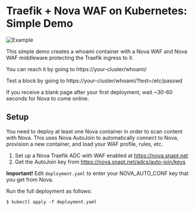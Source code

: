 # Traefik + Nova WAF on Kubernetes: Simple Demo

![Example](https://github.com/snapt/traefik-nova-plugin/blob/main/k8s/simple-demo/example-router.png?raw=true)

This simple demo creates a whoami container with a Nova WAF and Nova WAF middleware protecting the 
Traefik ingress to it. 

You can reach it by going to https://your-cluster/whoami/

Test a block by going to https://your-cluster/whoami/?test=/etc/passwd

If you receive a blank page after your first deployment, wait ~30-60 seconds for Nova to come online.


## Setup

You need to deploy at least one Nova container in order to scan content with Nova. 
This uses Nova AutoJoin to automatically connect to Nova, provision a new container, 
and load your WAF profile, rules, etc. 

1. Set up a Nova Traefik ADC with WAF enabled at https://nova.snapt.net
2. Get the AutoJoin key from https://nova.snapt.net/adcs/auto-join/keys

**Important!** Edit ```deployment.yaml``` to enter your NOVA_AUTO_CONF key that you 
get from Nova. 

Run the full deployment as follows:

```shell
$ kubectl apply -f deployment.yaml
```